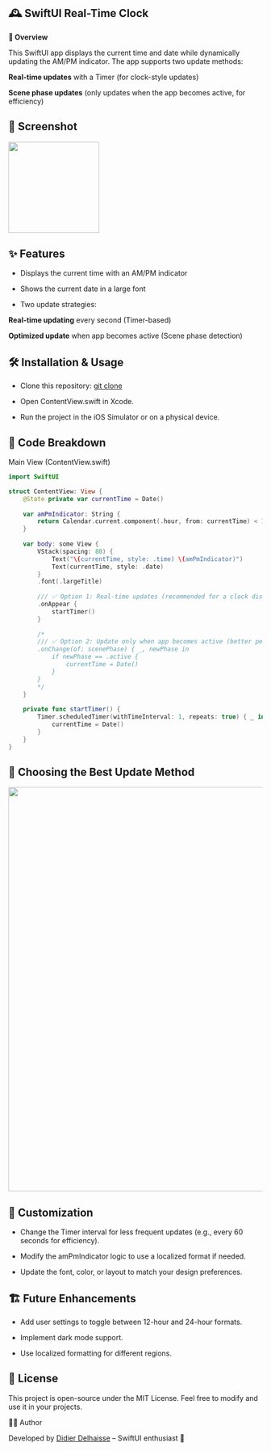 ## 🕰 SwiftUI Real-Time Clock

**📌 Overview**

This SwiftUI app displays the current time and date while dynamically updating the AM/PM indicator. The app supports two update methods:

**Real-time updates** with a Timer (for clock-style updates)

**Scene phase updates** (only updates when the app becomes active, for efficiency)

## 📸 Screenshot

<img width="180" src="https://github.com/user-attachments/assets/5a53fc3f-3da9-4d7c-85ee-1afcfdf50154" />


## ✨ Features

- Displays the current time with an AM/PM indicator

- Shows the current date in a large font

- Two update strategies:

**Real-time updating** every second (Timer-based)

**Optimized update** when app becomes active (Scene phase detection)

## 🛠 Installation & Usage

- Clone this repository: [git clone](https://github.com/did35/TimeNow.git)

- Open ContentView.swift in Xcode.

- Run the project in the iOS Simulator or on a physical device.

## 📝 Code Breakdown

Main View (ContentView.swift)

``` Swift
import SwiftUI

struct ContentView: View {
    @State private var currentTime = Date()
    
    var amPmIndicator: String {
        return Calendar.current.component(.hour, from: currentTime) < 12 ? "AM" : "PM"
    }
    
    var body: some View {
        VStack(spacing: 80) {
            Text("\(currentTime, style: .time) \(amPmIndicator)")
            Text(currentTime, style: .date)
        }
        .font(.largeTitle)
        
        /// ✅ Option 1: Real-time updates (recommended for a clock display)
        .onAppear {
            startTimer()
        }
        
        /*
        /// ✅ Option 2: Update only when app becomes active (better performance)
        .onChange(of: scenePhase) { _, newPhase in
            if newPhase == .active {
                currentTime = Date()
            }
        }
        */
    }
    
    private func startTimer() {
        Timer.scheduledTimer(withTimeInterval: 1, repeats: true) { _ in
            currentTime = Date()
        }
    }
}
```

## 🚀 Choosing the Best Update Method

<img width="800" src="https://github.com/user-attachments/assets/16a97467-bdac-46b0-a12f-4c1a07dedb25" />


## 🔧 Customization

- Change the Timer interval for less frequent updates (e.g., every 60 seconds for efficiency).

- Modify the amPmIndicator logic to use a localized format if needed.

- Update the font, color, or layout to match your design preferences.

## 🏗 Future Enhancements

- Add user settings to toggle between 12-hour and 24-hour formats.

- Implement dark mode support.

- Use localized formatting for different regions.

## 📜 License

This project is open-source under the MIT License. Feel free to modify and use it in your projects.

👨‍💻 Author

Developed by [Didier Delhaisse](https://github.com/did35) – SwiftUI enthusiast 🚀
